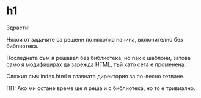 # h1

Здрасти!

Някои от задачите са решени по няколко начина, включително без библиотека.

Последната съм я решавал без библиотека, но пак с шаблони, затова само я модифицирах да зарежда HTML, тъй като сега е променена.

Сложил съм index.html в главната директория за по-лесно тетване.

ПП: Ако ми остане време ще я реша и с библиотека, но то е тривиално.
